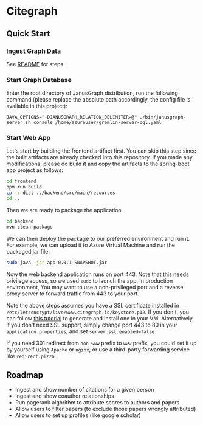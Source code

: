 # Citegraph

## Quick Start

### Ingest Graph Data

See [README](backend/src/main/java/io/citegraph/data/README.md) for steps.

### Start Graph Database

Enter the root directory of JanusGraph distribution, run the following command
(please replace the absolute path accordingly, the config file is available in this
 project):

```
JAVA_OPTIONS="-DJANUSGRAPH_RELATION_DELIMITER=@" ./bin/janusgraph-server.sh console /home/azureuser/gremlin-server-cql.yaml
```

### Start Web App

Let's start by building the frontend artifact first. You can skip
this step since the built artifacts are already checked into this
repository. If you made any modifications, please do build it and
copy the artifacts to the spring-boot app project as follows:

```bash
cd frontend
npm run build
cp -r dist ../backend/src/main/resources
cd ..
```

Then we are ready to package the application.

```bash
cd backend
mvn clean package
```

We can then deploy the package to our preferred environment and run
it. For example, we can upload it to Azure Virtual Machine and run the
packaged jar file:

```bash
sudo java -jar app-0.0.1-SNAPSHOT.jar
```

Now the web backend application runs on port 443. Note that this needs
privilege access, so we used `sudo` to launch the app. In production environment,
You may want to use a non-privileged port and a reverse proxy server to forward
traffic from 443 to your port.

Note the above steps assumes you have a SSL certificate installed in `/etc/letsencrypt/live/www.citegraph.io/keystore.p12`.
If you don't, you can follow [this tutorial](https://dzone.com/articles/spring-boot-secured-by-lets-encrypt)
to generate and install one in your VM. Alternatively, if you don't need SSL support,
simply change port 443 to 80 in your `application.properties`, and set `server.ssl.enabled=false`.

If you need 301 redirect from `non-www` prefix to `www` prefix, you could set it up
by yourself using `Apache` or `nginx`, or use a third-party forwarding service like
`redirect.pizza`.

## Roadmap

- Ingest and show number of citations for a given person
- Ingest and show coauthor relationships
- Run pagerank algorithm to attribute scores to authors and papers
- Allow users to filter papers (to exclude those papers wrongly attributed)
- Allow users to set up profiles (like google scholar)
